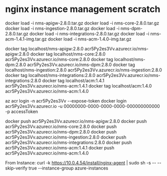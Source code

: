 # nginx instance management scratch

docker load -i nms-apigw-2.8.0.tar.gz
docker load -i nms-core-2.8.0.tar.gz  
docker load -i nms-ingestion-2.8.0.tar.gz
docker load -i nms-dpm-2.8.0.tar.gz
docker load -i nms-integrations-2.8.0.tar.gz
docker load -i nms-acm-1.4.1-img.tar.gz
docker load -i nms-acm-1.4.0-img.tar.gz

docker tag localhost/nms-apigw:2.8.0 acr5Py2es3Vv.azurecr.io/nms-apigw:2.8.0
docker tag localhost/nms-core:2.8.0 acr5Py2es3Vv.azurecr.io/nms-core:2.8.0
docker tag localhost/nms-dpm:2.8.0 acr5Py2es3Vv.azurecr.io/nms-dpm:2.8.0
docker tag localhost/nms-ingestion:2.8.0 acr5Py2es3Vv.azurecr.io/nms-ingestion:2.8.0
docker tag localhost/nms-integrations:2.8.0 acr5Py2es3Vv.azurecr.io/nms-integrations:2.8.0
docker tag localhost/acm:1.4.1 acr5Py2es3Vv.azurecr.io/nms-acm:1.4.1
docker tag localhost/acm:1.4.0 acr5Py2es3Vv.azurecr.io/nms-acm:1.4.0


az acr login -n acr5Py2es3Vv --expose-token
docker login acr5Py2es3Vv.azurecr.io -u 00000000-0000-0000-0000-000000000000 -p accessToken

docker push acr5Py2es3Vv.azurecr.io/nms-apigw:2.8.0
docker push acr5Py2es3Vv.azurecr.io/nms-core:2.8.0
docker push acr5Py2es3Vv.azurecr.io/nms-dpm:2.8.0
docker push acr5Py2es3Vv.azurecr.io/nms-ingestion:2.8.0
docker push acr5Py2es3Vv.azurecr.io/nms-integrations:2.8.0
docker push acr5Py2es3Vv.azurecr.io/nms-acm:1.4.1
docker push acr5Py2es3Vv.azurecr.io/nms-acm:1.4.0


From Instance:
curl -k https://10.0.4.54/install/nginx-agent | sudo sh -s -- --skip-verify true --instance-group azure-instances